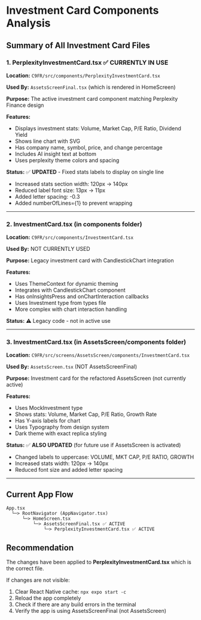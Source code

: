 # Investment Card Components Analysis

## Summary of All Investment Card Files

### 1. **PerplexityInvestmentCard.tsx** ✅ CURRENTLY IN USE
**Location:** `C9FR/src/components/PerplexityInvestmentCard.tsx`

**Used By:** `AssetsScreenFinal.tsx` (which is rendered in HomeScreen)

**Purpose:** The active investment card component matching Perplexity Finance design

**Features:**
- Displays investment stats: Volume, Market Cap, P/E Ratio, Dividend Yield
- Shows line chart with SVG
- Has company name, symbol, price, and change percentage
- Includes AI insight text at bottom
- Uses perplexity theme colors and spacing

**Status:** ✅ **UPDATED** - Fixed stats labels to display on single line
- Increased stats section width: 120px → 140px
- Reduced label font size: 13px → 11px
- Added letter spacing: -0.3
- Added numberOfLines={1} to prevent wrapping

---

### 2. **InvestmentCard.tsx** (in components folder)
**Location:** `C9FR/src/components/InvestmentCard.tsx`

**Used By:** NOT CURRENTLY USED

**Purpose:** Legacy investment card with CandlestickChart integration

**Features:**
- Uses ThemeContext for dynamic theming
- Integrates with CandlestickChart component
- Has onInsightsPress and onChartInteraction callbacks
- Uses Investment type from types file
- More complex with chart interaction handling

**Status:** ⚠️ Legacy code - not in active use

---

### 3. **InvestmentCard.tsx** (in AssetsScreen/components folder)
**Location:** `C9FR/src/screens/AssetsScreen/components/InvestmentCard.tsx`

**Used By:** `AssetsScreen.tsx` (NOT AssetsScreenFinal)

**Purpose:** Investment card for the refactored AssetsScreen (not currently active)

**Features:**
- Uses MockInvestment type
- Shows stats: Volume, Market Cap, P/E Ratio, Growth Rate
- Has Y-axis labels for chart
- Uses Typography from design system
- Dark theme with exact replica styling

**Status:** ✅ **ALSO UPDATED** (for future use if AssetsScreen is activated)
- Changed labels to uppercase: VOLUME, MKT CAP, P/E RATIO, GROWTH
- Increased stats width: 120px → 140px
- Reduced font size and added letter spacing

---

## Current App Flow

```
App.tsx
  └─> RootNavigator (AppNavigator.tsx)
      └─> HomeScreen.tsx
          └─> AssetsScreenFinal.tsx ✅ ACTIVE
              └─> PerplexityInvestmentCard.tsx ✅ ACTIVE
```

## Recommendation

The changes have been applied to **PerplexityInvestmentCard.tsx** which is the correct file.

If changes are not visible:
1. Clear React Native cache: `npx expo start -c`
2. Reload the app completely
3. Check if there are any build errors in the terminal
4. Verify the app is using AssetsScreenFinal (not AssetsScreen)
